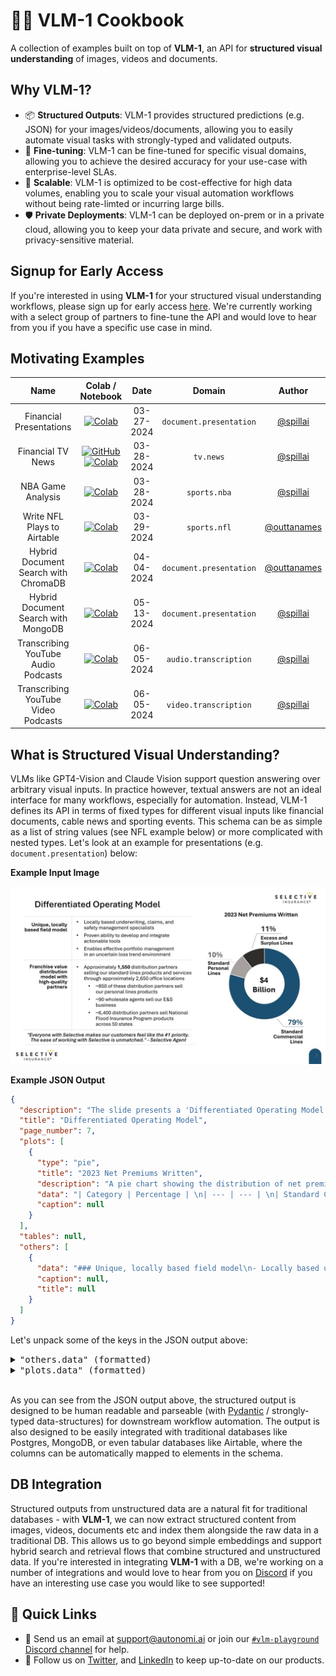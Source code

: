 # 🧑‍🍳 VLM-1 Cookbook

A collection of examples built on top of **VLM-1**, an API for **structured visual understanding** of images, videos and documents.


## Why VLM-1?
- 📦  **Structured Outputs**:  VLM-1 provides structured predictions (e.g. JSON) for your images/videos/documents, allowing you to easily automate visual tasks with strongly-typed and validated outputs.
- 🎯  **Fine-tuning**: VLM-1 can be fine-tuned for specific visual domains, allowing you to achieve the desired accuracy for your use-case with enterprise-level SLAs.
- 💸  **Scalable**: VLM-1 is optimized to be cost-effective for high data volumes, enabling you to scale your visual automation workflows without being rate-limted or incurring large bills.
- 🛡️  **Private Deployments**: VLM-1 can be deployed on-prem or in a private cloud, allowing you to keep your data private and secure, and work with privacy-sensitive material.

## Signup for Early Access

If you're interested in using **VLM-1** for your structured visual understanding workflows, please sign up for early access [here](https://airtable.com/appjX6543bChjNaEN/pagnciKtynSt4rOT9/form). We're currently working with a select group of partners to fine-tune the API and would love to hear from you if you have a specific use case in mind.


## Motivating Examples

| **Name** | **Colab / Notebook** | **Date** | **Domain** | **Author** |
|:---:|:---:|:---:|:---:|:---:|
| Financial Presentations | [![Colab](https://colab.research.google.com/assets/colab-badge.svg)](https://colab.research.google.com/drive/1N16Vy2jtMnXbD_WJYkG312AnwoTdXzmP)  | 03-27-2024 | `document.presentation` | [@spillai](https://github.com/spillai) |
| Financial TV News | [![GitHub](https://badges.aleen42.com/src/github.svg)](./examples/vlm-1-financial-tv-news.ipynb) [![Colab](https://colab.research.google.com/assets/colab-badge.svg)](https://colab.research.google.com/github/autonomi-ai/vlm-cookbook/blob/main/examples/vlm-1-financial-tv-news.ipynb)  | 03-28-2024 | `tv.news` | [@spillai](https://github.com/spillai) |
| NBA Game Analysis | [![Colab](https://colab.research.google.com/assets/colab-badge.svg)](https://colab.research.google.com/drive/1jy62B-H1fwyNGvgyBS83_OhX5NJ9dpnm)  | 03-28-2024 | `sports.nba` | [@spillai](https://github.com/spillai) |
| Write NFL Plays to Airtable | [![Colab](https://colab.research.google.com/assets/colab-badge.svg)](https://colab.research.google.com/drive/1XhVG7Fl1O4m8uFS6bRgavj0mtJb5u1Qw#scrollTo=Pn03zLapza69)  | 03-29-2024 | `sports.nfl` | [@outtanames](https://github.com/outtanames) |
| Hybrid Document Search with ChromaDB | [![Colab](https://colab.research.google.com/assets/colab-badge.svg)](https://colab.research.google.com/drive/1lvHVFDWb6HmeXSypqZm8yY87wdk0_u8f)  | 04-04-2024 | `document.presentation` | [@outtanames](https://github.com/outtanames) |
| Hybrid Document Search with MongoDB | [![Colab](https://colab.research.google.com/assets/colab-badge.svg)](https://colab.research.google.com/drive/1Xsx3RxX1tmOQFJBQoX6ilRtj5prUhgtS)  | 05-13-2024 | `document.presentation` | [@spillai](https://github.com/spillai) |
| Transcribing YouTube Audio Podcasts | [![Colab](https://colab.research.google.com/assets/colab-badge.svg)](https://colab.research.google.com/drive/1CnPDBnOjcwRfCZBDlvc0D1IxtyieWvDJ)  | 06-05-2024 | `audio.transcription` | [@spillai](https://github.com/spillai) |
| Transcribing YouTube Video Podcasts | [![Colab](https://colab.research.google.com/assets/colab-badge.svg)](https://colab.research.google.com/drive/1tCpR9MO2ymQ4H_5AyTydFDSXLTj1fJNu)  | 06-05-2024 | `video.transcription` | [@spillai](https://github.com/spillai) |


## What is Structured Visual Understanding?

VLMs like GPT4-Vision and Claude Vision support question answering over arbitrary visual inputs. In practice however, textual answers are not an ideal interface for many workflows, especially for automation. Instead, VLM-1 defines its API in
terms of fixed types for different visual inputs like financial documents, cable news and sporting events. This schema can be as simple
as a list of string values (see NFL example below) or more complicated with nested types. Let's look at an example for presentations (e.g. `document.presentation`) below:

**Example Input Image**

<img src="./assets/example-slide.jpeg" alt="drawing" width="600">


<br>

**Example JSON Output**
```json
{
  "description": "The slide presents a 'Differentiated Operating Model' for Selective Insurance, detailing their unique field model, franchise value, and distribution network. It also includes a pie chart showing the 2023 Net Premiums Written, with a total of $4 Billion distributed across different lines of insurance.",
  "title": "Differentiated Operating Model",
  "page_number": 7,
  "plots": [
    {
      "type": "pie",
      "title": "2023 Net Premiums Written",
      "description": "A pie chart showing the distribution of net premiums written by Selective Insurance in 2023, totaling $4 Billion. It is divided into three categories: Standard Commercial Lines (79%), Standard Personal Lines (10%), and Excess and Surplus Lines (11%).",
      "data": "| Category | Percentage | \n| --- | --- | \n| Standard Commercial Lines | 79% | \n| Standard Personal Lines | 10% | \n| Excess and Surplus Lines | 11% |",
      "caption": null
    }
  ],
  "tables": null,
  "others": [
    {
      "data": "### Unique, locally based field model\n- Locally based underwriting, claims, and safety management specialists\n- Proven ability to develop and integrate actionable tools\n- Enables effective portfolio management in an uncertain loss trend environment\n\n### Franchise value distribution model with high-quality partners\n- Approximately 1,550 distribution partners selling our standard lines products and services through approximately 2,650 office locations\n  - ~850 of these distribution partners sell our personal lines products\n  - ~90 wholesale agents sell our E&S business\n  - ~6,400 distribution partners sell National Flood Insurance Program products across 50 states\n\n> \"Everyone with Selective makes our customers feel like the #1 priority. The ease of working with Selective is unmatched.\" - Selective Agent",
      "caption": null,
      "title": null
    }
  ]
}
```

Let's unpack some of the keys in the JSON output above:

<details>
<summary><kbd>"others.data" (formatted)</kbd></summary>

### Unique, locally based field model
- Locally based underwriting, claims, and safety management specialists
- Proven ability to develop and integrate actionable tools
- Enables effective portfolio management in an uncertain loss trend environment

### Franchise value distribution model with high-quality partners
- Approximately 1,550 distribution partners selling our standard lines products and services through approximately 2,650 office locations
  - ~850 of these distribution partners sell our personal lines products
  - ~90 wholesale agents sell our E&S business
  - ~6,400 distribution partners sell National Flood Insurance Program products across 50 states

 "Everyone with Selective makes our customers feel like the #1 priority. The ease of working with Selective is unmatched." - Selective Agent
</details>


<details>
<summary><kbd>"plots.data" (formatted)</kbd></summary>

| Category | Percentage |
| --- | --- |
| Standard Commercial Lines | 79% |
| Standard Personal Lines | 10% |
| Excess and Surplus Lines | 11% |

</details>
<br>

As you can see from the JSON output above, the structured output is designed to be human readable and parseable (with [Pydantic](https://github.com/pydantic/pydantic) / strongly-typed data-structures) for downstream workflow automation. The output is also designed to be easily integrated with traditional databases like Postgres, MongoDB, or even tabular databases like Airtable, where the columns can be automatically mapped to elements in the schema.


## DB Integration

Structured outputs from unstructured data are a natural fit for traditional databases - with **VLM-1**, we can now extract structured content from images, videos, documents etc and index them alongside the raw data in a traditional DB. This allows us to go beyond simple embeddings and support hybrid search and retrieval flows that combine structured and unstructured data. If you're interested in integrating **VLM-1** with a DB, we're working on a number of integrations and would love to hear from you on [Discord](https://discord.gg/a6suHC9B5E) if you have an interesting use case you would like to see supported!


## 🔗  Quick Links

* 💬 Send us an email at [support@autonomi.ai](mailto:support@autonomi.ai) or join our [`#vlm-playground` Discord channel](https://discord.gg/a6suHC9B5E) for help.
* 📣 Follow us on [Twitter](https://twitter.com/autonomi\_ai), and [LinkedIn](https://www.linkedin.com/company/autonomi-ai) to keep up-to-date on our products.
